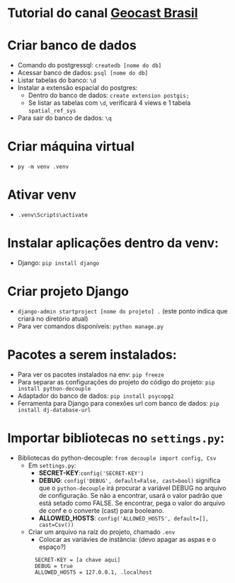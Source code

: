 # Tutorial do canal [Geocast Brasil](https://www.youtube.com/watch?v=ofTUgfZbEkU&t=7182s)

# Criar banco de dados
  - Comando do postgressql: `createdb [nome do db]`
  - Acessar banco de dados: `psql [nome do db]`
  - Listar tabelas do banco: `\d`
  - Instalar a extensão espacial do postgres:
    - Dentro do banco de dados: `create extension postgis;`
    - Se listar as tabelas com `\d`, verificará 4 views e 1 tabela `spatial_ref_sys`
  - Para sair do banco de dados: `\q`
  
# Criar máquina virtual
  - `py -m venv .venv`
  
# Ativar venv
  - `.venv\Scripts\activate`
  
# Instalar aplicações dentro da venv:
  - Django: `pip install django`
  
# Criar projeto Django
  - `django-admin startproject [nome do projeto] .` (este ponto indica que criará no diretório atual)
  - Para ver comandos disponíveis: `python manage.py`
  
# Pacotes a serem instalados:
  - Para ver os pacotes instalados na env: `pip freeze`
  - Para separar as configurações do projeto do código do projeto: `pip install python-decouple`
  - Adaptador do banco de dados: `pip install psycopg2`
  - Ferramenta para Django para conexões url com banco de dados: `pip install dj-database-url`
  
# Importar bibliotecas no `settings.py`:
  - Bibliotecas do python-decouple: `from decouple import config, Csv`
    - Em `settings.py`:
      - **SECRET-KEY**:`config('SECRET-KEY')`
      - **DEBUG**: `config('DEBUG', default=False, cast=bool)` significa que o `python-decouple` irá procurar a variável DEBUG no arquivo de configuração. Se não a encontrar, usará o valor padrão que está setado como FALSE. Se encontrar, pega o valor do arquivo de conf e o converte (cast) para booleano.
      - **ALLOWED_HOSTS**: `config('ALLOWED_HOSTS', default=[], cast=Csv())`
    - Criar um arquivo na raíz do projeto, chamado `.env`
      - Colocar as variávies de instância:
      (devo apagar as aspas e o espaço?)
      ````
        SECRET-KEY = [a chave aqui]
        DEBUG = true
        ALLOWED_HOSTS = 127.0.0.1, .localhost
      ````



